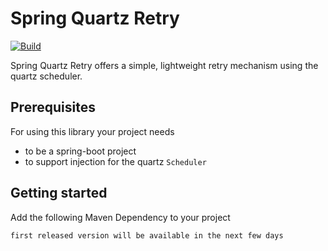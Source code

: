 # Spring Quartz Retry
[![Build](https://github.com/thomasrepnik/spring-quartz-retry/actions/workflows/build.yml/badge.svg)](https://github.com/thomasrepnik/spring-quartz-retry/actions/workflows/build.yml)

Spring Quartz Retry offers a simple, lightweight retry mechanism using the quartz scheduler.

## Prerequisites
For using this library your project needs
* to be a spring-boot project
* to support injection for the quartz `Scheduler`

## Getting started
Add the following Maven Dependency to your project
```
first released version will be available in the next few days
```

 
